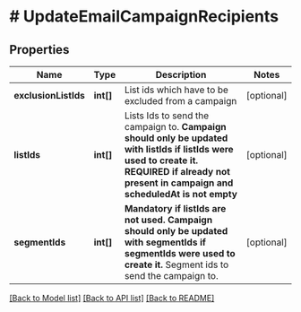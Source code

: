 # # UpdateEmailCampaignRecipients

## Properties

Name | Type | Description | Notes
------------ | ------------- | ------------- | -------------
**exclusionListIds** | **int[]** | List ids which have to be excluded from a campaign | [optional]
**listIds** | **int[]** | Lists Ids to send the campaign to. **Campaign should only be updated with listIds if listIds were used to create it. REQUIRED if already not present in campaign and scheduledAt is not empty** | [optional]
**segmentIds** | **int[]** | **Mandatory if listIds are not used. Campaign should only be updated with segmentIds if segmentIds were used to create it.** Segment ids to send the campaign to. | [optional]

[[Back to Model list]](../../README.md#models) [[Back to API list]](../../README.md#endpoints) [[Back to README]](../../README.md)
